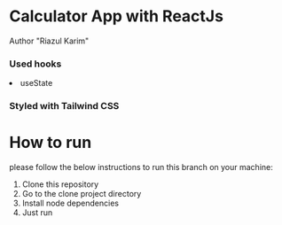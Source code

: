 # Calculator App with ReactJs

Author "Riazul Karim"

<h3>Used hooks</h3>
<li>useState</li>

<h3>Styled with Tailwind CSS</h3>

# How to run
please follow the below instructions to run this branch on your machine:

1. Clone this repository
2. Go to the clone project directory
3. Install node dependencies
4. Just run
